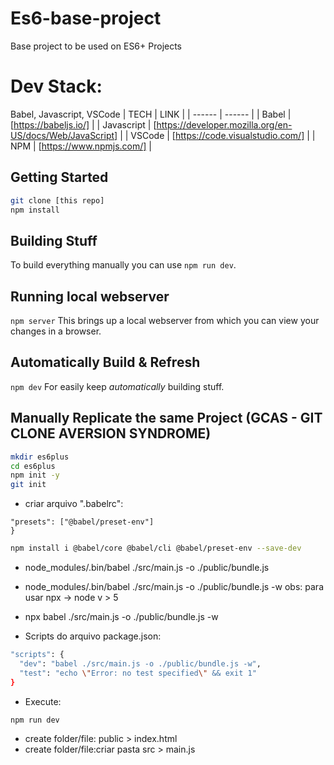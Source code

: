 # Es6-base-project
Base project to be used on ES6+ Projects

# Dev Stack:
Babel, Javascript, VSCode
| TECH | LINK |
| ------ | ------ |
| Babel | [https://babeljs.io/] |
| Javascript | [https://developer.mozilla.org/en-US/docs/Web/JavaScript] |
| VSCode | [https://code.visualstudio.com/] |
| NPM | [https://www.npmjs.com/] |

## Getting Started
```sh
git clone [this repo]
npm install
```

## Building Stuff
To build everything manually you can use 
`npm run dev`.

## Running local webserver
`npm server`
This brings up a local webserver from which you can view your changes in a browser.

## Automatically Build & Refresh
`npm dev`
For easily keep *automatically* building stuff.

## Manually Replicate the same Project (GCAS - GIT CLONE AVERSION SYNDROME)
```sh
mkdir es6plus
cd es6plus
npm init -y
git init
```

- criar arquivo ".babelrc":
```sh{
"presets": ["@babel/preset-env"]
}
```

```sh
npm install i @babel/core @babel/cli @babel/preset-env --save-dev
```

- node_modules/.bin/babel ./src/main.js -o ./public/bundle.js
- node_modules/.bin/babel ./src/main.js -o ./public/bundle.js -w
obs: para usar npx -> node v > 5

- npx babel ./src/main.js -o ./public/bundle.js -w

- Scripts do arquivo package.json:
```sh
"scripts": {
  "dev": "babel ./src/main.js -o ./public/bundle.js -w",
  "test": "echo \"Error: no test specified\" && exit 1"
}
```

- Execute:
```sh
npm run dev
```

- create folder/file: public > index.html
- create folder/file:criar pasta src > main.js
